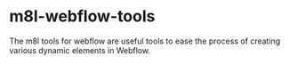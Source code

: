 # m8l-webflow-tools
The m8l tools for webflow are useful tools to ease the process of creating various dynamic elements in Webflow.
